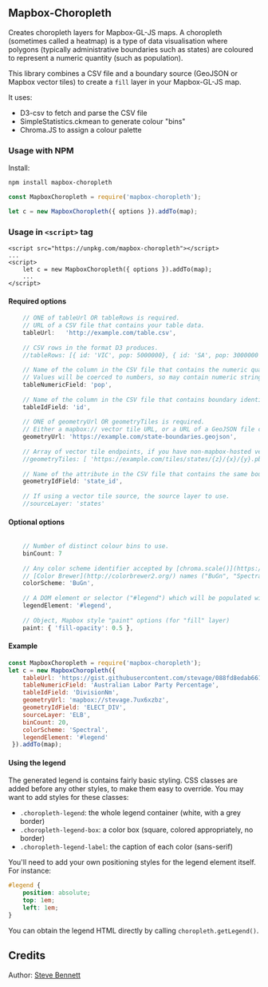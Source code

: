 ## Mapbox-Choropleth

Creates choropleth layers for Mapbox-GL-JS maps. A choropleth (sometimes called a heatmap) is a type of data visualisation where polygons (typically administrative boundaries such as states) are coloured to represent a numeric quantity (such as population). 

This library combines a CSV file and a boundary source (GeoJSON or Mapbox vector tiles) to create a `fill` layer in your Mapbox-GL-JS map.

It uses: 

* D3-csv to fetch and parse the CSV file
* SimpleStatistics.ckmean to generate colour "bins"
* Chroma.JS to assign a colour palette

### Usage with NPM

Install: 

```bash
npm install mapbox-choropleth
```

```js
const MapboxChoropleth = require('mapbox-choropleth');

let c = new MapboxChoropleth({ options }).addTo(map);
```

### Usage in `<script>` tag

    <script src="https://unpkg.com/mapbox-choropleth"></script>
    ...
    <script>
        let c = new MapboxChoropleth({ options }).addTo(map);
        ...
    </script>


#### Required options

```js
    // ONE of tableUrl OR tableRows is required.
    // URL of a CSV file that contains your table data.
    tableUrl:   'http://example.com/table.csv',
    
    // CSV rows in the format D3 produces.
    //tableRows: [{ id: 'VIC', pop: 5000000}, { id: 'SA', pop: 3000000 }, ...],
    
    // Name of the column in the CSV file that contains the numeric quantity to be visualised.
    // Values will be coerced to numbers, so may contain numeric strings ("3.5").
    tableNumericField: 'pop',
    
    // Name of the column in the CSV file that contains boundary identifiers
    tableIdField: 'id',
    
    // ONE of geometryUrl OR geometryTiles is required.
    // Either a mapbox:// vector tile URL, or a URL of a GeoJSON file containing the boundary geometry.
    geometryUrl: 'https://example.com/state-boundaries.geojson',
    
    // Array of vector tile endpoints, if you have non-mapbox-hosted vector tiles.
    //geometryTiles: [ 'https://example.com/tiles/states/{z}/{x}/{y}.pbf' ],
    
    // Name of the attribute in the CSV file that contains the same boundary identifiers as tableIdField
    geometryIdField: 'state_id',   
    
    // If using a vector tile source, the source layer to use.
    //sourceLayer: 'states'
```

#### Optional options

```js
    
    // Number of distinct colour bins to use.
    binCount: 7         
    
    // Any color scheme identifier accepted by [chroma.scale()](https://gka.github.io/chroma.js/#chroma-scale), including 
    // [Color Brewer](http://colorbrewer2.org/) names ("BuGn", "Spectral") and arrays (['blue', 'white', 'red']).
    colorScheme: 'BuGn',
    
    // A DOM element or selector ("#legend") which will be populated with a legend.
    legendElement: '#legend',    
    
    // Object, Mapbox style "paint" options (for "fill" layer)
    paint: { 'fill-opacity': 0.5 },
```

#### Example

```js
const MapboxChoropleth = require('mapbox-choropleth');
let c = new MapboxChoropleth({ 
    tableUrl: 'https://gist.githubusercontent.com/stevage/088fd8edab66157e1a307f521e38ecca/raw/46d01d54a7d95cac1ad88347aa910b5de3946b3e/elb.csv',
    tableNumericField: 'Australian Labor Party Percentage',
    tableIdField: 'DivisionNm',
    geometryUrl: 'mapbox://stevage.7ux6xzbz',
    geometryIdField: 'ELECT_DIV',
    sourceLayer: 'ELB',
    binCount: 20,
    colorScheme: 'Spectral',
    legendElement: '#legend'
 }).addTo(map);
```

#### Using the legend

The generated legend is contains fairly basic styling. CSS classes are added before any other styles, to make them easy to override. You may want to add styles for these classes:

* `.choropleth-legend`: the whole legend container (white, with a grey border)
* `.choropleth-legend-box`: a color box (square, colored appropriately, no border)
* `.choropleth-legend-label`: the caption of each color (sans-serif)

You'll need to add your own positioning styles for the legend element itself. For instance:

```css
#legend { 
    position: absolute;
    top: 1em;
    left: 1em;
}
```

You can obtain the legend HTML directly by calling `choropleth.getLegend()`.

## Credits

Author: [Steve Bennett](https://github.com/stevage)
